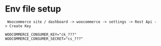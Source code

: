 # Env file setup


``  Woocommerce site / dashboard -> woocommerce -> settings -> Rest Api -> Create Key ``
```env
WOOCOMMERCE_CONSUMER_KEY="ck_???"
WOOCOMMERCE_CONSUMER_SECRET="cs_???"
```
